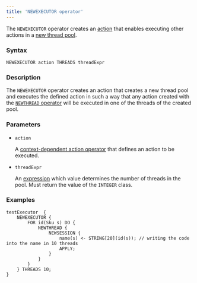```yaml
---
title: 'NEWEXECUTOR operator'
---
```


The `NEWEXECUTOR` operator creates an [action](Actions.md) that enables executing other actions in a [new thread pool](New_threads_NEWTHREAD_NEWEXECUTOR.md).

### Syntax

    NEWEXECUTOR action THREADS threadExpr

### Description

The `NEWEXECUTOR` operator creates an action that creates a new thread pool and executes the defined action in such a way that any action created with the [`NEWTHREAD` operator](NEWTHREAD_operator.md) will be executed in one of the threads of the created pool. 

### Parameters

- `action`

    A [context-dependent action operator](Action_operators.md#contextdependent) that defines an action to be executed.

- `threadExpr`

    An [expression](Expression.md) which value determines the number of threads in the pool. Must return the value of the `INTEGER` class. 

### Examples

```lsf
testExecutor  {
    NEWEXECUTOR {
        FOR id(Sku s) DO {
            NEWTHREAD {
                NEWSESSION {
                    name(s) <- STRING[20](id(s)); // writing the code into the name in 10 threads
                    APPLY;
                }
            }
        }
    } THREADS 10;
}
```
